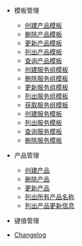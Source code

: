 - 模板管理
  - [创建产品模板](product-template/create.md)
  - [删除产品模板](product-template/delete.md)
  - [更新产品模板](product-template/update.md)
  - [列出产品模板](product-template/list.md)
  - [查询产品模板](product-template/query.md)
  - [创建服务组模板](service-group-template/create.md)
  - [删除服务组模板](service-group-template/delete.md)
  - [更新服务组模板](service-group-template/update.md)
  - [列出服务组模板](service-group-template/list.md)
  - [获取服务组模板](service-group-template/query.md)
  - [创建服务模板](service-template/create.md)
  - [列出服务模板](service-template/list.md)
  - [查询服务模板](service-template/query.md)
  - [删除服务模板](service-template/delete.md)

- 产品管理
  - [创建产品](product/create.md)
  - [删除产品](product/delete.md)
  - [更新产品](product/update.md)
  - [列出所有产品名称](product/list-product-name.md)
  - [列出产品更新信息](product/list-update-info.md)

- 键值管理
- [Changelog](changelog.md)
